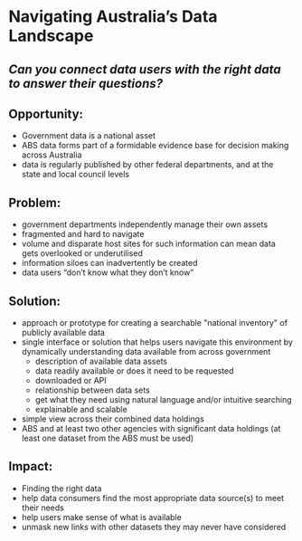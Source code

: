 # Navigating Australia’s Data Landscape

## *Can you connect data users with the right data to answer their questions?*

## Opportunity:

- Government data is a national asset
- ABS data forms part of a formidable evidence base for decision making across Australia
- data is regularly published by other federal departments, and at the state and local council levels

## Problem:

- government departments independently manage their own assets
- fragmented and hard to navigate
- volume and disparate host sites for such information can mean data gets overlooked or underutilised
- information siloes can inadvertently be created
- data users “don’t know what they don’t know”

## Solution:

- approach or prototype for creating a searchable "national inventory" of publicly available data
- single interface or solution that helps users navigate this environment by dynamically understanding data available from across government
  - description of available data assets
  - data readily available or does it need to be requested
  - downloaded or API
  - relationship between data sets
  - get what they need using natural language and/or intuitive searching
  - explainable and scalable
- simple view across their combined data holdings
- ABS and at least two other agencies with significant data holdings (at least one dataset from the ABS must be used)
## Impact:

- Finding the right data 
- help data consumers find the most appropriate data source(s) to meet their needs
- help users make sense of what is available
- unmask new links with other datasets they may never have considered